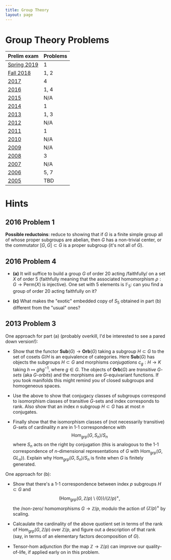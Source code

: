 ```yaml
---
title: Group Theory
layout: page
---
```


Group Theory Problems
=====================

| Prelim exam                                                                                       | Problems |
|---------------------------------------------------------------------------------------------------|----------|
| [Spring 2019](https://math.washington.edu/sites/math/files/documents/grad/algprelim-spring19.pdf) | 1        |
| [Fall 2018](https://math.washington.edu/sites/math/files/documents/grad/algebra-sept-2018.pdf)    | 1, 2     |
| [2017](https://math.washington.edu/sites/math/files/documents/grad/algebra-2017.pdf)              | 4        |
| [2016](https://math.washington.edu/sites/math/files/documents/grad/prelim-exam-algebra-2016.pdf)  | 1, 4     |
| [2015](https://math.washington.edu/sites/math/files/documents/grad/prelim-exam-algebra-2015.pdf)  | N/A      |
| [2014](https://math.washington.edu/sites/math/files/documents/grad/prelim-exam-algebra-2014.pdf)  | 1        |
| [2013](https://math.washington.edu/sites/math/files/documents/grad/prelim-exam-algebra-2013.pdf)  | 1, 3     |
| [2012](https://math.washington.edu/sites/math/files/documents/grad/prelim-exam-algebra-2012.pdf)  | N/A      |
| [2011](https://math.washington.edu/sites/math/files/documents/grad/prelim-exam-algebra-2011.pdf)  | 1        |
| [2010](https://math.washington.edu/sites/math/files/documents/grad/prelim-exam-algebra-2010.pdf)  | N/A      |
| [2009](https://math.washington.edu/sites/math/files/documents/grad/prelim-exam-algebra-2009.pdf)  | N/A      |
| [2008](https://math.washington.edu/sites/math/files/documents/grad/prelim-exam-algebra-2008.pdf)  | 3        |
| [2007](https://math.washington.edu/sites/math/files/documents/grad/prelim-exam-algebra-2007.pdf)  | N/A      |
| [2006](https://math.washington.edu/sites/math/files/documents/grad/prelim-exam-algebra-2006.pdf)  | 5, 7      |
| [2005](https://math.washington.edu/sites/math/files/documents/grad/prelim-exam-algebra-2005.pdf)  | TBD      |


# Hints

## 2016 Problem 1

**Possible reductoins**: reduce to showing that if $G$ is a finite
simple group all of whose proper subgroups are abelian, then $G$
has a non-trivial center, or the commutator $[G,G] \subset G$ is a
proper subgroup (it's not all of $G$).

## 2016 Problem 4

- **(a)** It will suffice to build a group $G$ of order 20 acting
  /faithfully/ on a set $X$ of order 5 (faithfully meaning that the
  associated homomorphism $\rho : G \to \mathrm{Perm}(X)$ is
  injective). One set with 5 elements is $\mathbb{F}_{5}$: can you
  find a group of order 20 acting faithfully on it?
  
- **(c)** What makes the "exotic" embedded copy of $S_{5}$ obtained
  in part (b) different from the "usual" ones?

## 2013 Problem 3

One approach for part (a) (probably overkill, I'd be interested to see a pared down version!):

- Show that the functor $\mathbf{Sub}(G) \to \mathbf{Orb}(G)$ taking a
  subgroup $H \subset G$ to the set of cosets $G/H$ is an equivalence
  of categories. Here $\mathbf{Sub}(G)$ has objects the subgroups $H
  \subset G$ and morphisms *conjugations* $c_{g}: H \to K$ taking $h
  \mapsto g h g^{-1}$, where $g \in G$. The objects of
  $\mathbf{Orb}(G)$ are *transitive $G$-sets* (aka $G$-*orbits*) and
  the morphisms are $G$-equivariant functions. If you took manifolds
  this might remind you of closed subgroups and homogeneous spaces.
  
- Use the above to show that conjugacy classes of subgroups correspond
  to isomorphism classes of transitive $G$-sets and index
  corresponds to rank. Also show that an index $n$ subgroup $H
  \subset G$ has at most $n$ conjugates.
  
- Finally show that the isomorphism classes of (not necessarily
  transitive) $G$-sets of cardinality $n$ are in 1-1 correspondence
  with 
  $$ 
  \mathrm{Hom}_{grp}(G, S_{n})/S_{n} 
  $$ 
  where $S_{n}$ acts on
  the right by conjugation (this is analogous to the 1-1
  correspondence of $n$-dimensional representations of $G$ with
  $\mathrm{Hom}_{grp}(G, GL_{n})$). Explain why $\mathrm{Hom}_{grp}(G,
  S_{n})/S_{n}$ is finite when $G$ is finitely generated.

One approach for (b):

- Show that there's a 1-1 correspondence between index $p$
  subgroups $H \subset G$ and 
  $$
  (\mathrm{Hom}_{grp}(G,
  \mathbb{Z}/p) \setminus \{0\})/(\mathbb{Z}/p)^{\times}, 
  $$
  the /non-zero/ homomorphisms $G \to \mathbb{Z}/p$, modulo the action
  of $(\mathbb{Z}/p)^{\times}$ by scaling.

- Calcaulate the cardinality of the above quotient set in terms of the
  rank of $\mathrm{Hom}_{grp}(G, \mathbb{Z}/p)$ over $\mathbb{Z}/p$, and figure out a description of that rank (say, in
  terms of an elementary factors decomposition of $G$).
- Tensor-hom adjunction (for the map $\mathbb{Z} \to \mathbb{Z}/p$) can improve our quality-of-life, if applied early on in this
  problem.


